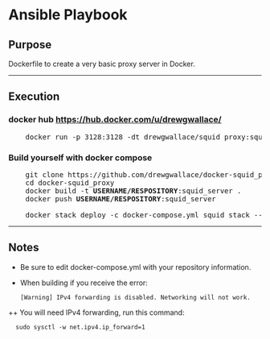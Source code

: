 # Ansible Playbook



## Purpose
  Dockerfile to create a very basic proxy server in Docker.
  
----

## Execution

### docker hub https://hub.docker.com/u/drewgwallace/
<pre>
    docker run -p 3128:3128 -dt drewgwallace/squid_proxy:squid_server
</pre>
### Build yourself with docker compose
<pre>
    git clone https://github.com/drewgwallace/docker-squid_proxy.git
    cd docker-squid_proxy
    docker build -t <b>USERNAME/RESPOSITORY</b>:squid_server .
    docker push <b>USERNAME/RESPOSITORY</b>:squid_server
    <Edit the docker-compose.yml with your repository>
    docker stack deploy -c docker-compose.yml squid_stack --with-registry-auth
</pre>   


----

## Notes
+ Be sure to edit docker-compose.yml with your repository information.
+ When building if you receive the error:

      [Warning] IPv4 forwarding is disabled. Networking will not work.
      
++ You will need IPv4 forwarding, run this command:

      sudo sysctl -w net.ipv4.ip_forward=1
